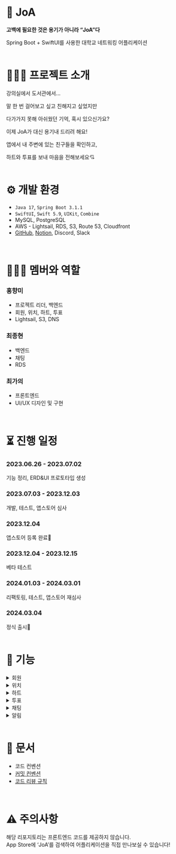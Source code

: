 # **💌 JoA**

**고백에 필요한 것은 용기가 아니라 “JoA”다**

Spring Boot + SwiftUI를 사용한 대학교 네트워킹 어플리케이션
<br>
<br>

# **💁🏻‍♀️ 프로젝트 소개**

강의실에서 도서관에서…

말 한 번 걸어보고 싶고 친해지고 싶었지만

다가가지 못해 아쉬웠던 기억, 혹시 있으신가요?

이제 JoA가 대신 용기내 드리려 해요!

앱에서 내 주변에 있는 친구들을 확인하고,

하트와 투표를 보내 마음을 전해보세요💘
<br>
<br>

# **⚙️ 개발 환경**

- `Java 17`, `Spring Boot 3.1.1`
- `SwiftUI`, `Swift 5.9`, `UIKit`, `Combine`
- MySQL, PostgreSQL
- AWS - Lightsail, RDS, S3, Route 53, Cloudfront
- [GitHub](https://github.com/hongkikii/JoA-2023-2), [Notion](https://www.notion.so/JoA-71b845898d3846d4a5a44578ded0d62e?pvs=21), Discord, Slack
<br>

# **👩‍👧‍👦 멤버와 역할**

### 홍향미
  - 프로젝트 리더, 백엔드
  - 회원, 위치, 하트, 투표
  - Lightsail, S3, DNS
### 최종현
  - 백엔드
  - 채팅
  - RDS
### 최가의
  - 프론트엔드
  - UI/UX 디자인 및 구현
<br>

# **⏳ 진행 일정**

### 2023.06.26 - 2023.07.02

기능 정리, ERD&UI 프로토타입 생성

### 2023.07.03 - 2023.12.03

개발, 테스트, 앱스토어 심사

### 2023.12.04

앱스토어 등록 완료🥳

### 2023.12.04 - 2023.12.15

베타 테스트

### 2024.01.03 - 2024.03.01

리팩토링, 테스트, 앱스토어 재심사

### 2024.03.04

정식 출시🥳
<br>
<br>

# **🚀 기능**

<details>
<summary>회원</summary>
<div markdown="1">

## 회원

### 계정 생성
<img src="https://github.com/hongkikii/JoA-2023-2/assets/110226866/d1a3947e-fc64-492d-bd36-8d1cee69b827" width="200" height="400"/>

1. [서버에서 학교 웹메일로 전송한 인증번호를 통해 해당 학교의 학생인지를 검증한다.](https://github.com/hongkikii/JoA-2023-2/blob/main/src/main/java/com/mjuAppSW/joA/domain/member/controller/CertifyApiController.java)

<img src="https://github.com/hongkikii/JoA-2023-2/assets/110226866/273b9948-1361-432c-9de7-657f1488fffd" width="200" height="400"/>

2. [아이디 중복 검증, 아이디/비밀번호 유효성 검증을 거쳐 회원 가입을 완료한다.](https://github.com/hongkikii/JoA-2023-2/blob/main/src/main/java/com/mjuAppSW/joA/domain/member/controller/JoinApiController.java)

### [계정 관리](https://github.com/hongkikii/JoA-2023-2/blob/main/src/main/java/com/mjuAppSW/joA/domain/member/controller/AccountApiController.java)

<img src="https://github.com/hongkikii/JoA-2023-2/assets/110226866/12b2f8e2-ccdf-4bc4-aff4-64765f298fbe" width="200" height="400"/>

1. 사용자는 아이디, 비밀번호를 통해 로그인 할 수 있다.

<img src="https://github.com/hongkikii/JoA-2023-2/assets/110226866/2dfd982a-d934-4de3-8a67-442fc327226b" width="200" height="400"/>

2. 사용자는 아이디를 잊어버렸을 시, 학교 웹메일로 아이디를 전송받을 수 있다.

<img src="https://github.com/hongkikii/JoA-2023-2/assets/110226866/1f67a684-8589-43d9-a77e-06102019d75f" width="200" height="400"/>

3. 사용자는 비밀번호를 잊어버렸을 시, 학교 웹메일로 임시 비밀번호를 전송받아 사용할 수 있다.

<img src="https://github.com/hongkikii/JoA-2023-2/assets/110226866/fa1a8c96-38ed-42d9-b18f-cd332bf04d50" width="200" height="400"/>
<img src="https://github.com/hongkikii/JoA-2023-2/assets/110226866/3eb2e88e-8555-4c11-843a-c1e1ba8ecfc9" width="200" height="400"/>

4. 사용자는 비밀번호를 변경할 수 있다.

<img src="https://github.com/hongkikii/JoA-2023-2/assets/110226866/a3b9f37a-170f-45c6-ad66-2be2e3fb5457" width="200" height="400"/>

5. 사용자는 로그아웃을 할 수 있다.

<img src="https://github.com/hongkikii/JoA-2023-2/assets/110226866/c2e8237c-cc5b-4b78-9018-6654262e1a81" width="200" height="400"/>

6. 사용자는 탈퇴를 할 수 있다.

### [회원 정보](https://github.com/hongkikii/JoA-2023-2/blob/main/src/main/java/com/mjuAppSW/joA/domain/member/controller/InfoApiController.java)

<img src="https://github.com/hongkikii/JoA-2023-2/assets/110226866/819b6ecf-8072-4d4a-9ab1-5a6c38cf3b02" width="200" height="400"/>
<img src="https://github.com/hongkikii/JoA-2023-2/assets/110226866/a17ffd9f-3348-4f58-90ad-c173e4faaab1" width="200" height="400"/>

1. 사용자는 프로필 사진을 변경하거나 삭제할 수 있다.

<img src="https://github.com/hongkikii/JoA-2023-2/assets/110226866/d6c70a7b-01fe-4695-b4f5-c427ef36fbd2" width="200" height="400"/>
<img src="https://github.com/hongkikii/JoA-2023-2/assets/110226866/8f59836f-2432-4291-b089-f7dbd91ffdc6" width="200" height="400"/>
<img src="https://github.com/hongkikii/JoA-2023-2/assets/110226866/46d2cf4b-7bd6-4c59-90d7-93ba66a7404b" width="200" height="400"/>


2. 사용자는 한 줄 소개를 변경하거나 삭제할 수 있다.

<img src="https://github.com/hongkikii/JoA-2023-2/assets/110226866/d89b3663-6be8-4213-b808-f3ebec35b712" width="200" height="400"/>


3. 사용자는 계정 정보와 획득한 투표, 하트에 관한 정보를 확인할 수 있다.

### [회원 정지](https://github.com/hongkikii/JoA-2023-2/blob/main/src/main/java/com/mjuAppSW/joA/domain/member/service/StatusService.java)

1. 사용자는 5회 신고될 시 1일 계정 정지에 처해진다.

2. 사용자는 10회 신고될 시 7일 계정 정지에 처해진다.

3. 사용자는 15회 신고될 시 계정 영구 정지에 처해진다.

4. 영구 정지된 계정은 재가입이 불가능하다.

</div>
</details>

<details>
<summary>위치</summary>
<div markdown="1">

## 위치

### [위치 업데이트](https://github.com/hongkikii/JoA-2023-2/blob/main/src/main/java/com/mjuAppSW/joA/geography/location/controller/LocationApiController.java)

<img src="https://github.com/hongkikii/JoA-2023-2/assets/110226866/b64d8f39-2c9c-49ab-8cbf-0b4e831fd47d" width="200" height="400"/>

1. 사용자는 자신이 원하는 때 위치 업데이트를 할 수 있다.

### 주변 친구 목록

<img src="https://github.com/hongkikii/JoA-2023-2/assets/110226866/b64d8f39-2c9c-49ab-8cbf-0b4e831fd47d" width="200" height="400"/>

1. [사용자는 학교 내에 위치할 시 주변 친구 목록을 불러올 수 있다.](https://github.com/hongkikii/JoA-2023-2/blob/main/src/main/java/com/mjuAppSW/joA/geography/location/controller/LocationApiController.java)

<img src="https://github.com/hongkikii/JoA-2023-2/assets/110226866/1253db21-2c42-47f6-9bf5-bf91eb1c21d8" width="200" height="400"/>

2. [사용자는 주변 친구 목록에서 보고 싶지 않은 사용자를 차단할 수 있다.](https://github.com/hongkikii/JoA-2023-2/blob/main/src/main/java/com/mjuAppSW/joA/geography/block/controller/BlockApiController.java)

</div>
</details>

<details>
<summary>하트</summary>
<div markdown="1">

## 하트

### [하트 전송](https://github.com/hongkikii/JoA-2023-2/blob/main/src/main/java/com/mjuAppSW/joA/domain/heart/controller/HeartApiController.java)

<img src="https://github.com/hongkikii/JoA-2023-2/assets/110226866/be8dc431-7fb2-41da-92d7-b549ace5fef6" width="200" height="400"/>
<img src="https://github.com/hongkikii/JoA-2023-2/assets/110226866/2c178d0a-e9c3-499d-b891-a6f9741ba8cf" width="200" height="400"/>


1. 사용자는 익명 혹은 실명으로 다른 사용자에게 매일 한 번 하트를 보낼 수 있다.
</div>
</details>

<details>
<summary>투표</summary>
<div markdown="1">

## 투표

### 투표 전송

<img src="https://github.com/hongkikii/JoA-2023-2/assets/110226866/5eae2970-1ad1-4de4-9e5f-ee3b6399afa5" width="200" height="400"/>
<img src="https://github.com/hongkikii/JoA-2023-2/assets/110226866/058635aa-8f3f-4b01-9437-2bc1c5e3d703" width="200" height="400"/>
<img src="https://github.com/hongkikii/JoA-2023-2/assets/110226866/fbd8a92e-71ed-4bea-a66d-599d2f37ae09" width="200" height="400"/>

1. [사용자는 다른 사용자에게 카테고리별로 매일 한 번 투표할 수 있다.](https://github.com/hongkikii/JoA-2023-2/blob/main/src/main/java/com/mjuAppSW/joA/domain/vote/controller/VoteApiController.java)

<img src="https://github.com/hongkikii/JoA-2023-2/assets/110226866/1529eb97-6f4a-411c-a296-cf46946194be" width="200" height="400"/>

2. 투표 전송 시 코멘트를 첨부할 수 있다.

<img src="https://github.com/hongkikii/JoA-2023-2/assets/110226866/a627c191-6779-410b-8f48-0daf1a15a3b1" width="200" height="400"/>


3. [사용자는 자신이 받은 투표 목록을 확인할 수 있다.](https://github.com/hongkikii/JoA-2023-2/blob/main/src/main/java/com/mjuAppSW/joA/domain/vote/controller/VoteApiController.java)

<img src="https://github.com/hongkikii/JoA-2023-2/assets/110226866/4fc1eaa0-ca77-4461-ab85-4c959c0bc589" width="200" height="400"/>

4. [투표 수신자는 코멘트를 확인하고 투표를 신고할 수 있다.](https://github.com/hongkikii/JoA-2023-2/blob/main/src/main/java/com/mjuAppSW/joA/domain/voteReport/controller/VoteReportApiController.java)
</div>
</details>

<details>
<summary>채팅</summary>
<div markdown="1">

## 채팅방 생성
<img src="https://github.com/hongkikii/JoA-2023-2/assets/61353820/178fda73-ad61-4efa-9dff-75114b79448f" width="200" height="400"/>
<img src="https://github.com/hongkikii/JoA-2023-2/assets/61353820/5df8ec0d-664e-4d90-9edd-5868e4cffcbe" width="200"
height="400"/>

1. 사용자는 특정 사용자에게 하트를 보내, 현재 특정 사용자와 채팅방이 존재하지 않은 경우 채팅방을 생성할 수 있다.

    1. 익명으로 보낼 시, 상대방이 하트를 보냈을 경우 채팅방이 생성된다.
    2. 실명으로 보낼 시, 바로 채팅방이 생성된다.


## 채팅방 목록
<img src="https://github.com/hongkikii/JoA-2023-2/assets/61353820/fbd337c5-d2d0-4f52-b242-4de938e206ff" width="200" height="400"/>

1. 사용자는 생성된 채팅방 정보를 확인할 수 있다.

## 채팅 전송

1. 사용자는 아래 경우를 제외하고 채팅방에서 채팅을 보낼 수 있다.
<img src="https://github.com/hongkikii/JoA-2023-2/assets/61353820/7eb909fc-f009-4c08-91fa-46d7a104df94" width="200" height="400"/>
<br>

<img src="https://github.com/hongkikii/JoA-2023-2/assets/61353820/6b3d6a0d-ddd6-417d-bd27-7cb7635bc060" width="200" height="400"/>
<img src="https://github.com/hongkikii/JoA-2023-2/assets/61353820/dcbddefb-e22a-44b5-8f2b-ff2b2ba7fe83" width="200" height="400"/>
<img src="https://github.com/hongkikii/JoA-2023-2/assets/61353820/983e95d8-53f7-4e6a-9472-a7f6c6cbd9a8" width="200" height="400"/>
<img src="https://github.com/hongkikii/JoA-2023-2/assets/61353820/e1ffba92-2bea-4972-8698-668aff944acb" width="200" height="400"/>

    1. 채팅방이 유효기간이 지났을 경우 “채팅방 유효기간이 {유효기간}을 초과하였습니다.” 라는 문구가 보여진다.
    2. 상대방이 채팅방을 나갔을 경우 “상대방이 채팅방을 나갔습니다.” 라는 문구가 보여진다.
    3. 상대방이 JoA 앱을 탈퇴했을 경우 “상대방이 JoA를 탈퇴하였습니다.” 라는 문구가 보여진다.
    4. 채팅방 내 신고내역이 존재했을 경우 “신고된 채팅방입니다.” 라는 문구가 보여진다.

## 채팅 신고
<img src="https://github.com/hongkikii/JoA-2023-2/assets/61353820/70d4e35f-8394-4e3a-8ffb-5133211f2b71" width="200" height="400"/>
<img src="https://github.com/hongkikii/JoA-2023-2/assets/61353820/1ae19929-e7f6-4c3c-8cf9-0ca3fa1aa685" width="200" height="400"/>
<img src="https://github.com/hongkikii/JoA-2023-2/assets/61353820/3635d035-cbdd-41d8-8c0b-7885d25aa680" width="200" height="400"/>

1. 채팅 수신자는 채팅 내용이 불순할 경우 신고 카테고리를 선택한 후 채팅을 신고할 수 있다.

## 채팅방 연장하기
<img src="https://github.com/hongkikii/JoA-2023-2/assets/61353820/6cacfe5e-a00c-4277-a4cc-d7ddb79da117" width="200" height="400"/>
<img src="https://github.com/hongkikii/JoA-2023-2/assets/61353820/c3e7746d-63c4-473c-83c3-68171219fa26" width="200" height="400"/>

1. 사용자는 채팅방을 연장하고 싶은 경우, 채팅방이 생성된 시점으로 24시간 내에 채팅방 연장 투표를 할 수 있다.

## 채팅방 나가기
<img src="https://github.com/hongkikii/JoA-2023-2/assets/61353820/2985f859-4ebf-4c25-901e-98f12f47951b" width="200" height="400"/>
<img src="https://github.com/hongkikii/JoA-2023-2/assets/61353820/1e0a56dd-6463-4428-a689-dc934ffa7613" width="200" height="400"/>

1. 사용자는 ‘채팅방 나가기’ 버튼을 눌러 채팅을 방을 나갈 수 있다.
</div>
</details>

<details>
<summary>알림</summary>
<div markdown="1">

## 알림 발송
1. 사용자는 하트 전송(익명/실명), 투표, 채팅방, 채팅에 대해 푸시 알림을 받을 수 있다.
<img scr = "https://github.com/hongkikii/JoA-2023-2/assets/61353820/1b38c6fd-e316-43dd-86d4-70e623a87ee1" width="200" height="400"/>

</div>
</details>



<br>

# 📄 문서

- 코드 컨벤션
- [커밋 컨벤션](https://velog.io/@rladpwl0512/Git-commit-%EB%A9%94%EC%8B%9C%EC%A7%80-%EC%BB%A8%EB%B2%A4%EC%85%98)
- [코드 리뷰 규칙](https://github.com/hongkikii/document/blob/main/guideline/%EC%BD%94%EB%93%9C_%EB%A6%AC%EB%B7%B0_%EA%B0%80%EC%9D%B4%EB%93%9C%EB%9D%BC%EC%9D%B8.md)

<br>

# ⚠️ 주의사항
해당 리포지토리는 프론트엔드 코드를 제공하지 않습니다.  
App Store에 ‘JoA’를 검색하여 어플리케이션을 직접 만나보실 수 있습니다!
